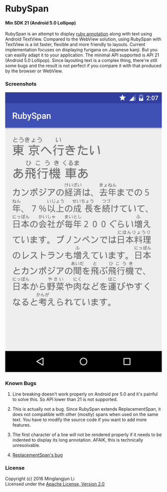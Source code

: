 # RubySpan

#### Min SDK 21 (Android 5.0 Lollipop)

RubySpan is an attempt to display [ruby annotation](https://www.w3.org/TR/ruby/) along with text using Android TextView. Compared to the WebView solution, using RubySpan with TextView is a lot faster, flexible and more friendly to layouts. Current implementation focuses on displaying furigana on Japanese kanji. But you can easilly adapt it to your application. The minimal API supported is API 21 (Android 5.0 Lollipop). Since layouting text is a complex thing, there're still some bugs and the result is not perfect if you compare it with that produced by the browser or WebView.

### Screenshots

<img src="./screenshots/1.png" width="540" alt="Text with RubySpan">

### Known Bugs

1. Line breaking doesn't work properly on Android pre 5.0 and it's painful to solve this. So API lower than 21 is not supported.

2. This is actually not a bug. Since RubySpan extends ReplacementSpan, it does not compatible with other (mostly) spans when used on the same text. You have to modify the source code if you want to add more features.

3. The first character of a line will not be rendered properly if it needs to be indented to display its long annotation. AFAIK, this is technically unresolvable.

4. [ReplacementSpan's bug](https://code.google.com/p/android/issues/detail?id=209437)

### License

Copyright (c) 2016 Minglangjun Li  
Licensed under the [Apache License, Version 2.0](http://www.apache.org/licenses/LICENSE-2.0.html)
